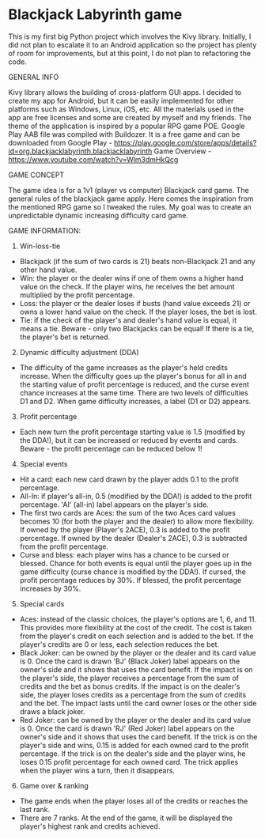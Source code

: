 # Blackjack Labyrinth game

This is my first big Python project which involves the Kivy library. Initially, I did not plan to escalate it to an Android application so the project has plenty of room for improvements, but at this point, I do not plan to refactoring the code.


GENERAL INFO

Kivy library allows the building of cross-platform GUI apps. I decided to create my app for Android, but it can be easily implemented for other platforms such as Windows, Linux, iOS, etc.
All the materials used in the app are free licenses and some are created by myself and my friends. The theme of the application is inspired by a popular RPG game POE.
Google Play AAB file was compiled with Buildozer.
It is a free game and can be downloaded from Google Play - https://play.google.com/store/apps/details?id=org.blackjacklabyrinth.blackjacklabyrinth
Game Overview - https://www.youtube.com/watch?v=Wlm3dmHkQcg


GAME CONCEPT

The game idea is for a 1v1 (player vs computer) Blackjack card game. The general rules of the blackjack game apply. Here comes the inspiration from the mentioned RPG game so I tweaked the rules. My goal was to create an unpredictable dynamic increasing difficulty card game.


GAME INFORMATION:

1. Win-loss-tie
  - Blackjack (if the sum of two cards is 21) beats non-Blackjack 21 and any other hand value.
  - Win: the player or the dealer wins if one of them owns a higher hand value on the check. If the player wins, he receives the bet amount multiplied by the profit percentage.
  - Loss: the player or the dealer loses if busts (hand value exceeds 21) or owns a lower hand value on the check. If the player loses, the bet is lost.
  - Tie: if the check of the player's and dealer's hand value is equal, it means a tie. Beware - only two Blackjacks can be equal! If there is a tie, the player's bet is returned.
2. Dynamic difficulty adjustment (DDA)
  - The difficulty of the game increases as the player's held credits increase. When the difficulty goes up the player's bonus for all in and the starting value of profit percentage is reduced, and the curse event chance increases at the same time. There are two levels of difficulties D1 and D2. When game difficulty increases, a label (D1 or D2) appears.
3.  Profit percentage
  - Each new turn the profit percentage starting value is 1.5 (modified by the DDA!), but it can be increased or reduced by events and cards. Beware - the profit percentage can be reduced below 1!
4. Special events
  - Hit a card: each new card drawn by the player adds 0.1 to the profit percentage.
  - All-In: if player's all-in, 0.5 (modified by the DDA!) is added to the profit percentage. 'AI' (all-in) label appears on the player's side.
  - The first two cards are Aces: the sum of the two Aces card values becomes 10 (for both the player and the dealer) to allow more flexibility. If owned by the player (Player's 2ACE), 0.3 is added to the profit percentage. If owned by the dealer (Dealer's 2ACE), 0.3 is subtracted from the profit percentage.
  - Curse and bless: each player wins has a chance to be cursed or blessed. Chance for both events is equal until the player goes up in the game difficulty (curse chance is modified by the DDA!). If cursed, the profit percentage reduces by 30%. If blessed, the profit percentage increases by 30%.
5. Special cards
  - Aces: instead of the classic choices, the player's options are 1, 6, and 11. This provides more flexibility at the cost of the credit. The cost is taken from the player's credit on each selection and is added to the bet. If the player's credits are 0 or less, each selection reduces the bet.
  - Black Joker: can be owned by the player or the dealer and its card value is 0. Once the card is drawn 'BJ' (Black Joker) label appears on the owner's side and it shows that uses the card benefit. If the impact is on the player's side, the player receives a percentage from the sum of credits and the bet as bonus credits. If the impact is on the dealer's side, 
    the player loses credits as a percentage from the sum of credits and the bet. The impact lasts until the card owner loses or the other side draws a black joker.
  - Red Joker: can be owned by the player or the dealer and its card value is 0. Once the card is drawn 'RJ' (Red Joker) label appears on the owner's side and it shows that uses the card benefit. If the trick is on the player's side and wins, 0.15 is added for each owned card to the profit percentage. If the trick is on the dealer's side and the player wins, he 
    loses 0.15 profit percentage for each owned card. The trick applies when the player wins a turn, then it disappears.
6. Game over & ranking
  - The game ends when the player loses all of the credits or reaches the last rank.
  - There are 7 ranks. At the end of the game, it will be displayed the player's highest rank and credits achieved.
